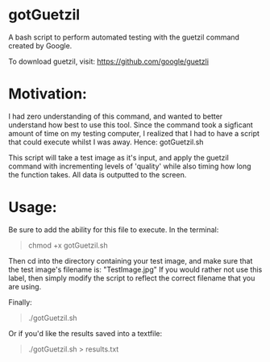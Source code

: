 # gotGuetzil

A  bash script to perform automated testing with the guetzil command created by Google.

To download guetzil, visit:  https://github.com/google/guetzli

# Motivation:

I had zero understanding of this command, and wanted to better understand how best to use this tool. Since the command took a sigficant amount of time on my testing computer, I realized that I had to have a script that could execute whilst I was away.  Hence:  gotGuetzil.sh

This script will take a test image as it's input, and apply the guetzil command with incrementing levels of 'quality' while also timing how long the function takes.  All data is outputted to the screen.  

# Usage:

Be sure to add the ability for this file to execute.  In the terminal: 
>chmod +x gotGuetzil.sh <enter>

Then cd into the directory containing your test image, and make sure that the test image's filename is: "TestImage.jpg"
If you would rather not use this label, then simply modify the script to reflect the correct filename that you are using.

Finally:

>./gotGuetzil.sh <enter>

Or if you'd like the results saved into a textfile:

>./gotGuetzil.sh > results.txt <enter>
